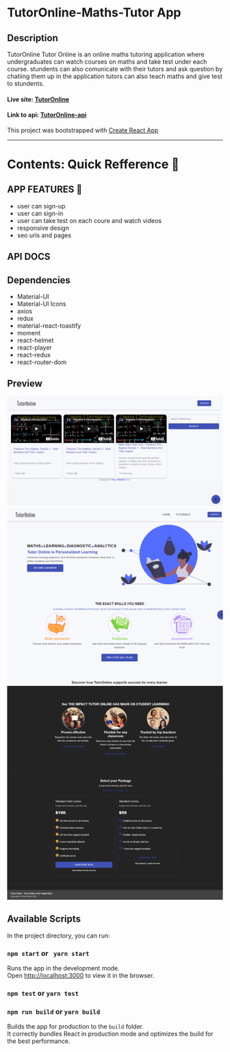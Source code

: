 # TutorOnline-Maths-Tutor App 
## Description 
TutorOnline
Tutor Online is an online maths tutoring application where undergraduates can watch courses on maths and take test under each course.
stundents can also comunicate with their tutors and ask question by chatiing them up in the application tutors can also teach maths and give test to stundents. 
#### <b>Live site:</b> [TutorOnline](https://tutoronline.netlify.app)
#### <b>Link to api:</b> [TutorOnline-api](http://zxi4gxhng.herokuapp.com/)

This project was bootstrapped with [Create React App](https://github.com/facebook/create-react-app)

----

# Contents: Quick Refference 🚀

## APP FEATURES 💁
- user can sign-up
- user can sign-in
- user can take test on each coure and watch videos
- responsive design
- seo urls and pages

## API DOCS
## Dependencies
- Material-UI
- Material-UI Icons 
- axios
- redux
- material-react-toastify
- moment 
- react-helmet
- react-player
- react-redux
- react-router-dom

## Preview
![screenshot](/public/preview/main.png)
![screenshot](/public/preview/TutorOnline-white.png)
![screenshot](/public/preview/TutorOnline-dark.png)

## Available Scripts

In the project directory, you can run:

### `npm start` or ` yarn start`

Runs the app in the development mode.\
Open [http://localhost:3000](http://localhost:3000) to view it in the browser.

### `npm test` or `yarn test`
### `npm run build` or `yarn build`

Builds the app for production to the `build` folder.\
It correctly bundles React in production mode and optimizes the build for the best performance.

